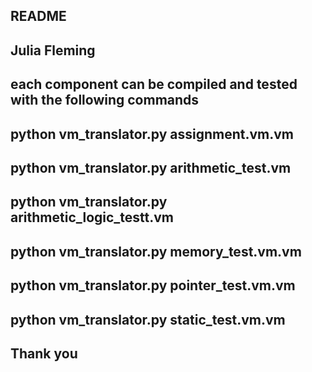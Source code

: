 ## README

## Julia Fleming 
## each component can be compiled and tested with the following commands
##  python vm_translator.py assignment.vm.vm
## python vm_translator.py arithmetic_test.vm
## python vm_translator.py arithmetic_logic_testt.vm
## python vm_translator.py memory_test.vm.vm
##  python vm_translator.py pointer_test.vm.vm
##  python vm_translator.py  static_test.vm.vm
## Thank you